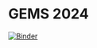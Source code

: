# GEMS 2024

[![Binder](https://mybinder.org/badge_logo.svg)](https://mybinder.org/v2/gh/ml4210/GEMS-2024/HEAD?urlpath=%2Ftree%2Fworkshop.ipynb)